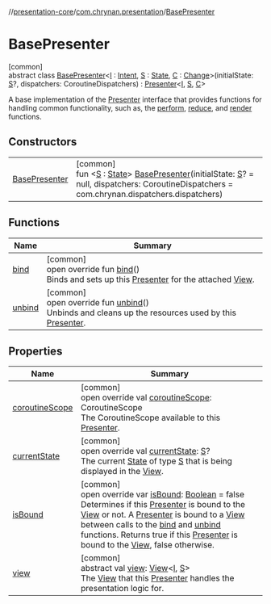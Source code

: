 //[presentation-core](../../../index.md)/[com.chrynan.presentation](../index.md)/[BasePresenter](index.md)

# BasePresenter

[common]\
abstract class [BasePresenter](index.md)&lt;[I](index.md) : [Intent](../-intent/index.md), [S](index.md) : [State](../-state/index.md), [C](index.md) : [Change](../-change/index.md)&gt;(initialState: [S](index.md)?, dispatchers: CoroutineDispatchers) : [Presenter](../-presenter/index.md)&lt;[I](index.md), [S](index.md), [C](index.md)&gt; 

A base implementation of the [Presenter](../-presenter/index.md) interface that provides functions for handling common functionality, such as, the [perform](../../../../presentation-core/com.chrynan.presentation/-base-presenter/perform.md), [reduce](../../../../presentation-core/com.chrynan.presentation/-base-presenter/reduce.md), and [render](../../../../presentation-core/com.chrynan.presentation/-base-presenter/render.md) functions.

## Constructors

| | |
|---|---|
| [BasePresenter](-base-presenter.md) | [common]<br>fun &lt;[S](index.md) : [State](../-state/index.md)&gt; [BasePresenter](-base-presenter.md)(initialState: [S](index.md)? = null, dispatchers: CoroutineDispatchers = com.chrynan.dispatchers.dispatchers) |

## Functions

| Name | Summary |
|---|---|
| [bind](bind.md) | [common]<br>open override fun [bind](bind.md)()<br>Binds and sets up this [Presenter](../-presenter/index.md) for the attached [View](../-view/index.md). |
| [unbind](unbind.md) | [common]<br>open override fun [unbind](unbind.md)()<br>Unbinds and cleans up the resources used by this [Presenter](../-presenter/index.md). |

## Properties

| Name | Summary |
|---|---|
| [coroutineScope](coroutine-scope.md) | [common]<br>open override val [coroutineScope](coroutine-scope.md): CoroutineScope<br>The CoroutineScope available to this [Presenter](../-presenter/index.md). |
| [currentState](current-state.md) | [common]<br>open override val [currentState](current-state.md): [S](index.md)?<br>The current [State](../-state/index.md) of type [S](index.md) that is being displayed in the [View](../-view/index.md). |
| [isBound](is-bound.md) | [common]<br>open override var [isBound](is-bound.md): [Boolean](https://kotlinlang.org/api/latest/jvm/stdlib/kotlin/-boolean/index.html) = false<br>Determines if this [Presenter](../-presenter/index.md) is bound to the [View](../-view/index.md) or not. A [Presenter](../-presenter/index.md) is bound to a [View](../-view/index.md) between calls to the [bind](bind.md) and [unbind](unbind.md) functions. Returns true if this [Presenter](../-presenter/index.md) is bound to the [View](../-view/index.md), false otherwise. |
| [view](../-presenter/view.md) | [common]<br>abstract val [view](../-presenter/view.md): [View](../-view/index.md)&lt;[I](index.md), [S](index.md)&gt;<br>The [View](../-view/index.md) that this [Presenter](../-presenter/index.md) handles the presentation logic for. |
